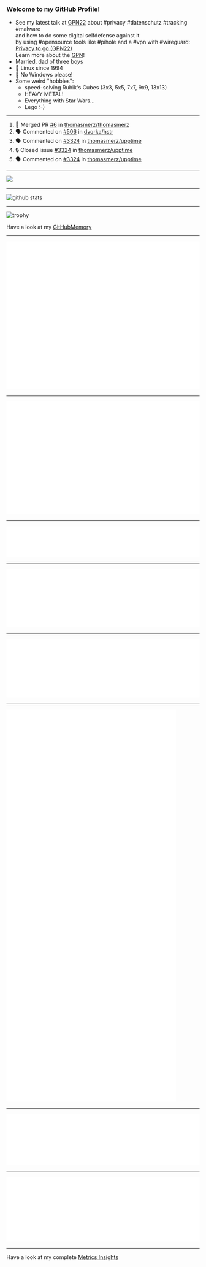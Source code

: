 ### Welcome to my GitHub Profile!
  
- See my latest talk at [GPN22](https://media.ccc.de/c/gpn22?sort=date) about #privacy #datenschutz #tracking #malware  
  and how to do some digital selfdefense against it  
  by using #opensource tools like #pihole and a #vpn with #wireguard:  
  [Privacy to go (GPN22)](https://github.com/thomasmerz/talks/tree/main/2024_05_30_GPN22_Privacy_to_go)  
  Learn more about the [GPN](https://entropia.de/GPN)!
- Married, dad of three boys
- 🐧 Linux since 1994
- 🚫 No Windows please!
- Some weird "hobbies":
  - speed-solving Rubik's Cubes (3x3, 5x5, 7x7, 9x9, 13x13)
  - HEAVY METAL!
  - Everything with Star Wars…
  - Lego :-)
  
---

<!--START_SECTION:activity-->
1. 🎉 Merged PR [#6](https://github.com/thomasmerz/thomasmerz/pull/6) in [thomasmerz/thomasmerz](https://github.com/thomasmerz/thomasmerz)
2. 🗣 Commented on [#506](https://github.com/dvorka/hstr/issues/506#issuecomment-2600883298) in [dvorka/hstr](https://github.com/dvorka/hstr)
3. 🗣 Commented on [#3324](https://github.com/thomasmerz/upptime/issues/3324#issuecomment-2600826755) in [thomasmerz/upptime](https://github.com/thomasmerz/upptime)
4. 🔒 Closed issue [#3324](https://github.com/thomasmerz/upptime/issues/3324) in [thomasmerz/upptime](https://github.com/thomasmerz/upptime)
5. 🗣 Commented on [#3324](https://github.com/thomasmerz/upptime/issues/3324#issuecomment-2600825853) in [thomasmerz/upptime](https://github.com/thomasmerz/upptime)
<!--END_SECTION:activity-->

---

![](https://komarev.com/ghpvc/?username=thomasmerz)

---
  
![github stats](https://github-readme-stats.vercel.app/api?username=thomasmerz&show_icons=true)  
  
---
  
![trophy](https://github-profile-trophy.vercel.app/?username=thomasmerz&column=3&margin-w=10&margin-h=10)  
  
Have a look at my [GitHubMemory](https://githubmemory.com/@thomasmerz)
  
---
  
![Metrics Base](/metrics.base.svg)
  
---
  
![My coding habits](/metrics.plugin.habits.charts.svg)
  
---
  
![My coding facts](/metrics.plugin.habits.facts.svg)
  
---
  
![Followup Opened by me](/metrics.plugin.followup.user.svg)
  
---
  
![Followup Opened on user's repositories](/metrics.plugin.followup.svg)
  
---
  
![My Achievmens](/metrics.plugin.achievements.svg)
  
---
  
![My Languages Details](/metrics.plugin.languages.details.svg)
  
---
  
![My Languages Indepth](/metrics.plugin.languages.indepth.svg)
  
---
  
Have a look at my complete [Metrics Insights](https://metrics.lecoq.io/about/thomasmerz)

